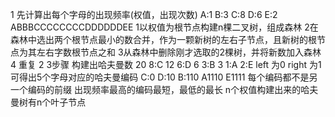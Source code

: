 1 先计算出每个字母的出现频率(权值，出现次数)
A:1 B:3 C:8 D:6 E:2 ABBBCCCCCCCCDDDDDDEE
1以权值为根节点构建n棵二叉树，组成森林
2在森林中选出两个根节点最小的数合并，作为一颗新树的左右子节点，且新树的根节点为其左右字数根节点之和
3从森林中删除刚才选取的2棵树，并将新数加入森林  
4 重复 2 3步骤  构建出哈夫曼数
    20 
8:C       12
    6:D         6
            3:B     3
                1:A     2:E
left 为0 right 为1 可得出5个字母对应的哈夫曼编码
C:0 D:10 B:110 A1110 E1111
每个编码都不是另一个编码的前缀  出现频率最高的编码最短，最低的最长
n个权值构建出来的哈夫曼树有n个叶子节点
